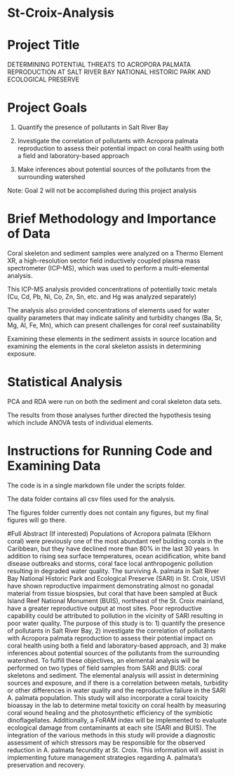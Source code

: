 # St-Croix-Analysis
# Project Title
DETERMINING POTENTIAL THREATS TO ACROPORA PALMATA REPRODUCTION AT SALT RIVER BAY NATIONAL HISTORIC PARK AND ECOLOGICAL PRESERVE
# Project Goals
1) Quantify the presence of pollutants in Salt River Bay

2) Investigate the correlation of pollutants with Acropora palmata reproduction to assess their potential impact on coral health using
both a field and laboratory-based approach

3) Make inferences about potential sources of the pollutants from the surrounding watershed

Note: Goal 2 will not be accomplished during this project analysis

# Brief Methodology and Importance of Data
Coral skeleton and sediment samples were analyzed on a Thermo Element XR, a high-resolution sector field inductively coupled plasma
mass spectrometer (ICP-MS), which was used to perform a multi-elemental analysis.

This ICP-MS analysis provided concentrations of potentially toxic metals (Cu, Cd, Pb, Ni, Co, Zn, Sn, etc. and Hg was analyzed separately)

The analysis also provided concentrations of elements used for water quality parameters that may indicate salinity and turbidity changes
(Ba, Sr, Mg, Al, Fe, Mn), which can present challenges for coral reef sustainability 

Examining these elements in the sediment assists in source location and examining the elements in the coral skeleton assists in 
determining exposure.

# Statistical Analysis
PCA and RDA were run on both the sediment and coral skeleton data sets. 

The results from those analyses further directed the hypothesis tesing which include ANOVA tests of individual elements. 

# Instructions for Running Code and Examining Data
The code is in a single markdown file under the scripts folder. 

The data folder contains all csv files used for the analysis. 

The figures folder currently does not contain any figures, but my final figures will go there. 

#Full Abstract (If interested)
Populations of Acropora palmata (Elkhorn coral) were previously one of the most abundant reef building corals in the Caribbean, but they have declined more than 80% in the last 30 years. In addition to rising sea surface temperatures, ocean acidification, white band disease outbreaks and storms, coral face local anthropogenic pollution resulting in degraded water quality. The surviving A. palmata in Salt River Bay National Historic Park and Ecological Preserve (SARI) in St. Croix, USVI have shown reproductive impairment demonstrating almost no gonadal material from tissue biospsies, but coral that have been sampled at Buck Island Reef National Monument (BUIS), northeast of the St. Croix mainland, have a greater reproductive output at most sites. Poor reproductive capability could be attributed to pollution in the vicinity of SARI resulting in poor water quality. The purpose of this study is to: 1) quantify the presence of pollutants in Salt River Bay, 2) investigate the correlation of pollutants with Acropora palmata reproduction to assess their potential impact on coral health using both a field and laboratory-based approach, and 3) make inferences about potential sources of the pollutants from the surrounding watershed. To fulfill these objectives, an elemental analysis will be performed on two types of field samples from SARI and BUIS: coral skeletons and sediment. The elemental analysis will assist in determining sources and exposure, and if there is a correlation between metals, turbidity or other differences in water quality and the reproductive failure in the SARI A. palmata population. This study will also incorporate a coral toxicity bioassay in the lab to determine metal toxicity on coral health by measuring coral wound healing and the photosynthetic efficiency of the symbiotic dinoflagellates. Additionally, a FoRAM index will be implemented to evaluate ecological damage from contaminants at each site (SARI and BUIS). The integration of the various methods in this study will provide a diagnostic assessment of which stressors may be responsible for the observed reduction in A. palmata fecundity at St. Croix. This information will assist in implementing future management strategies regarding A. palmata’s preservation and recovery. 
